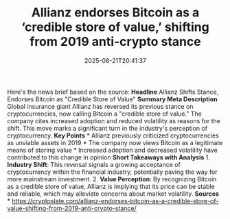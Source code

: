 ﻿---
title: "Allianz endorses Bitcoin as a ‘credible store of value,’ shifting from 2019 anti-crypto stance"
date: "2025-08-21T20:41:37"
category: "Markets"
summary: ""
slug: "allianz endorses bitcoin as a credible store of value shifti"
source_urls:
  - "https://cryptoslate.com/allianz-endorses-bitcoin-as-a-credible-store-of-value-shifting-from-2019-anti-crypto-stance/"
seo:
  title: "Allianz endorses Bitcoin as a ‘credible store of value,’ shifting from 2019 anti-crypto stance | Hash n Hedge"
  description: ""
  keywords: ["news", "markets", "brief"]
---
Here's the news brief based on the source:  **Headline** Allianz Shifts Stance, Endorses Bitcoin as "Credible Store of Value"  **Summary Meta Description** Global insurance giant Allianz has reversed its previous stance on cryptocurrencies, now calling Bitcoin a "credible store of value." The company cites increased adoption and reduced volatility as reasons for the shift. This move marks a significant turn in the industry's perception of cryptocurrency.  **Key Points**  * Allianz previously criticized cryptocurrencies as unviable assets in 2019 * The company now views Bitcoin as a legitimate means of storing value * Increased adoption and decreased volatility have contributed to this change in opinion  **Short Takeaways with Analysis**  1. **Industry Shift**: This reversal signals a growing acceptance of cryptocurrency within the financial industry, potentially paving the way for more mainstream investment. 2. **Value Perception**: By recognizing Bitcoin as a credible store of value, Allianz is implying that its price can be stable and reliable, which may alleviate concerns about market volatility.  **Sources** * https://cryptoslate.com/allianz-endorses-bitcoin-as-a-credible-store-of-value-shifting-from-2019-anti-crypto-stance/ 
